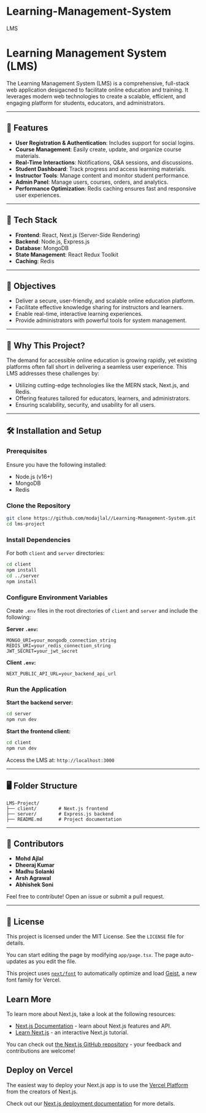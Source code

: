 # Learning-Management-System
 LMS




# Learning Management System (LMS)

The Learning Management System (LMS) is a comprehensive, full-stack web application desigacned to facilitate online education and training. It leverages modern web technologies to create a scalable, efficient, and engaging platform for students, educators, and administrators.

---

## 🚀 Features

- **User Registration & Authentication**: Includes support for social logins.
- **Course Management**: Easily create, update, and organize course materials.
- **Real-Time Interactions**: Notifications, Q&A sessions, and discussions.
- **Student Dashboard**: Track progress and access learning materials.
- **Instructor Tools**: Manage content and monitor student performance.
- **Admin Panel**: Manage users, courses, orders, and analytics.
- **Performance Optimization**: Redis caching ensures fast and responsive user experiences.

---

## 📂 Tech Stack

- **Frontend**: React, Next.js (Server-Side Rendering)
- **Backend**: Node.js, Express.js
- **Database**: MongoDB
- **State Management**: React Redux Toolkit
- **Caching**: Redis

---

## 🎯 Objectives

- Deliver a secure, user-friendly, and scalable online education platform.
- Facilitate effective knowledge sharing for instructors and learners.
- Enable real-time, interactive learning experiences.
- Provide administrators with powerful tools for system management.

---

## 🌟 Why This Project?

The demand for accessible online education is growing rapidly, yet existing platforms often fall short in delivering a seamless user experience. This LMS addresses these challenges by:

- Utilizing cutting-edge technologies like the MERN stack, Next.js, and Redis.
- Offering features tailored for educators, learners, and administrators.
- Ensuring scalability, security, and usability for all users.

---

## 🛠️ Installation and Setup

### Prerequisites
Ensure you have the following installed:
- Node.js (v16+)
- MongoDB
- Redis

### Clone the Repository
```bash
git clone https://github.com/modajlal//Learning-Management-System.git
cd lms-project
```

### Install Dependencies
For both `client` and `server` directories:
```bash
cd client
npm install
cd ../server
npm install
```

### Configure Environment Variables
Create `.env` files in the root directories of `client` and `server` and include the following:

**Server `.env`:**
```
MONGO_URI=your_mongodb_connection_string
REDIS_URI=your_redis_connection_string
JWT_SECRET=your_jwt_secret
```

**Client `.env`:**
```
NEXT_PUBLIC_API_URL=your_backend_api_url
```

### Run the Application
**Start the backend server:**
```bash
cd server
npm run dev
```

**Start the frontend client:**
```bash
cd client
npm run dev
```

Access the LMS at: `http://localhost:3000`

---

## 🖥️ Folder Structure

```plaintext
LMS-Project/
├── client/        # Next.js frontend
├── server/        # Express.js backend
├── README.md      # Project documentation
```

---

## 🤝 Contributors

- **Mohd Ajlal** 
- **Dheeraj Kumar**
- **Madhu Solanki** 
- **Arsh Agrawal** 
- **Abhishek Soni**

Feel free to contribute! Open an issue or submit a pull request.

---

## 📄 License

This project is licensed under the MIT License. See the `LICENSE` file for details.


You can start editing the page by modifying `app/page.tsx`. The page auto-updates as you edit the file.

This project uses [`next/font`](https://nextjs.org/docs/app/building-your-application/optimizing/fonts) to automatically optimize and load [Geist](https://vercel.com/font), a new font family for Vercel.

## Learn More

To learn more about Next.js, take a look at the following resources:

- [Next.js Documentation](https://nextjs.org/docs) - learn about Next.js features and API.
- [Learn Next.js](https://nextjs.org/learn) - an interactive Next.js tutorial.

You can check out [the Next.js GitHub repository](https://github.com/vercel/next.js) - your feedback and contributions are welcome!

## Deploy on Vercel

The easiest way to deploy your Next.js app is to use the [Vercel Platform](https://vercel.com/new?utm_medium=default-template&filter=next.js&utm_source=create-next-app&utm_campaign=create-next-app-readme) from the creators of Next.js.

Check out our [Next.js deployment documentation](https://nextjs.org/docs/app/building-your-application/deploying) for more details.
